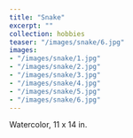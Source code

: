 ```yaml
---
title: "Snake"
excerpt: ""
collection: hobbies
teaser: "/images/snake/6.jpg"
images:
- "/images/snake/1.jpg"
- "/images/snake/2.jpg"
- "/images/snake/3.jpg"
- "/images/snake/4.jpg"
- "/images/snake/5.jpg"
- "/images/snake/6.jpg"
---
```

Watercolor, 11 x 14 in.